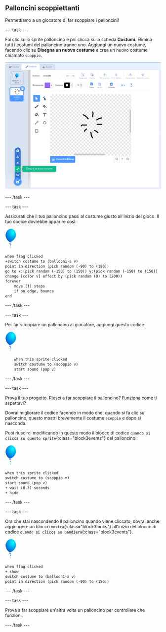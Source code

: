 ## Palloncini scoppiettanti

Permettiamo a un giocatore di far scoppiare i palloncini!

--- task ---

Fai clic sullo sprite palloncino e poi clicca sulla scheda **Costumi**. Elimina tutti i costumi del palloncino tranne uno. Aggiungi un nuovo costume, facendo clic su **Disegna un nuovo costume** e crea un nuovo costume chiamato `scoppio`.

![costume dello sprite palloncino chiamato scoppio](images/balloons-costume.png)

--- /task ---

--- task ---

Assicurati che il tuo palloncino passi al costume giusto all'inizio del gioco. Il tuo codice dovrebbe apparire così:

![sprite palloncino](images/balloon-sprite.png)

```blocks3
when flag clicked
+switch costume to (balloon1-a v)
point in direction (pick random (-90) to (180))
go to x:(pick random (-150) to (150)) y:(pick random (-150) to (150))
change [color v] effect by (pick random (0) to (200))
forever
    move (1) steps
    if on edge, bounce
end
```

--- /task ---

--- task ---

Per far scoppiare un palloncino al giocatore, aggiungi questo codice:

![sprite palloncino](images/balloon-sprite.png)

```blocks3
    when this sprite clicked
    switch costume to (scoppio v)
    start sound (pop v)
```

--- /task ---

--- task ---

Prova il tuo progetto. Riesci a far scoppiare il palloncino? Funziona come ti aspettavi?

Dovrai migliorare il codice facendo in modo che, quando si fa clic sul palloncino, questo mostri brevemente il costume `scoppio` e dopo si nasconda.

Puoi riuscirci modificando in questo modo il blocco di codice `quando si clicca su questo sprite`{:class="block3events"} del palloncino:

![sprite palloncino](images/balloon-sprite.png)

```blocks3
when this sprite clicked
switch costume to (scoppio v)
start sound (pop v)
+ wait (0.3) seconds
+ hide
```

--- /task ---

--- task ---

Ora che stai nascondendo il palloncino quando viene cliccato, dovrai anche aggiungere un blocco `mostra`{:class="block3looks"} all'inizio del blocco di codice `quando si clicca su bandiera`{:class="block3events"}.

![sprite palloncino](images/balloon-sprite.png)

```blocks3
when flag clicked
+ show
switch costume to (balloon1-a v)
point in direction (pick random (-90) to (180))
```

--- /task ---

--- task ---

Prova a far scoppiare un'altra volta un palloncino per controllare che funzioni.

--- /task ---
